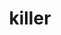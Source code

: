 ---
collection: rolLudoteca
title: 'killer'
image: Murder party - Rol en Vivo - Killer.jpeg
editorial: 'Joc Internacional'
editorial_ref:
isbn: '84-7831-052-5'
type: 'Básico'
web:
format: 'Libro tapa dura'
system: 'killer'
created_at: '2021-01-13T15:19:11+00:00'
---